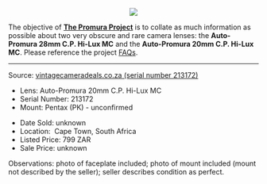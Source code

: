 <p align="center">
   <img src="https://user-images.githubusercontent.com/110672536/183131595-afeb1dec-1c84-436c-9a50-90468f9ec3ec.png">
</p>

<p>
   The objective of <b><a href="https://github.com/martbetz/The-Promura-Project/blob/main/README.md">The Promura Project</a></b> is to collate as much information as possible about two very obscure and rare camera lenses: the <b>Auto-Promura 28mm C.P. Hi-Lux MC</b> and the <b>Auto-Promura 20mm C.P. Hi-Lux MC</b>. Please reference the project <a href="https://github.com/martbetz/The-Promura-Project/blob/main/FAQs.md">FAQs</a>.

---

Source: [vintagecameradeals.co.za (serial number 213172)](https://vintagecameradeals.co.za/Auto-PROMURA-C.P-Hi-Lux-MC-2.8-f=20mm-wide-angle-SLR-film-camera-lens-2.8-20mm-MINT-box)

- Lens: Auto-Promura 20mm C.P. Hi-Lux MC
- Serial Number: 213172
- Mount: Pentax (PK) - unconfirmed

[]()

- Date Sold: unknown
- Location:  Cape Town, South Africa
- Listed Price: 799 ZAR
- Sale Price: unknown
  
[]()

Observations: photo of faceplate included; photo of mount included (mount not described by the seller); seller describes condition as perfect.